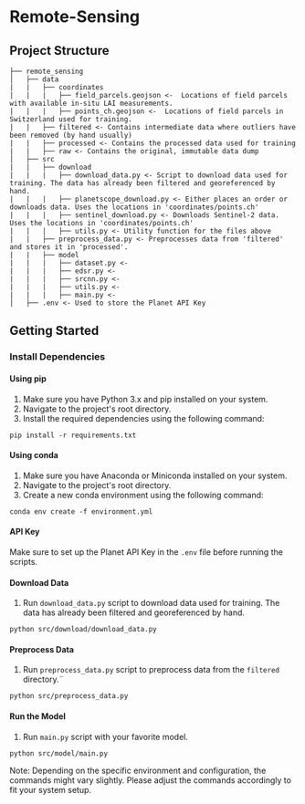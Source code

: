 # Remote-Sensing

## Project Structure

```
├── remote_sensing
│   ├── data
|   |   ├── coordinates 
|   |   |   ├── field_parcels.geojson <-  Locations of field parcels with available in-situ LAI measurements.
|   |   |   ├── points_ch.geojson <-  Locations of field parcels in Switzerland used for training.
|   |   ├── filtered <- Contains intermediate data where outliers have been removed (by hand usually)
|   |   ├── processed <- Contains the processed data used for training
|   |   ├── raw <- Contains the original, immutable data dump
│   ├── src
|   |   ├── download 
|   |   |   ├── download_data.py <- Script to download data used for training. The data has already been filtered and georeferenced by hand.
|   |   |   ├── planetscope_download.py <- Either places an order or downloads data. Uses the locations in 'coordinates/points.ch'
|   |   |   ├── sentinel_download.py <- Downloads Sentinel-2 data. Uses the locations in 'coordinates/points.ch'
|   |   |   ├── utils.py <- Utility function for the files above
|   |   ├── preprocess_data.py <- Preprocesses data from 'filtered' and stores it in 'processed'.
|   |   ├── model 
|   |   |   ├── dataset.py <- 
|   |   |   ├── edsr.py <- 
|   |   |   ├── srcnn.py <- 
|   |   |   ├── utils.py <- 
|   |   |   ├── main.py <- 
│   ├── .env <- Used to store the Planet API Key
```


## Getting Started

### Install Dependencies

#### Using pip

1. Make sure you have Python 3.x and pip installed on your system.
2. Navigate to the project's root directory.
3. Install the required dependencies using the following command:

```shell
pip install -r requirements.txt
```

#### Using conda
1. Make sure you have Anaconda or Miniconda installed on your system.
2. Navigate to the project's root directory.
3. Create a new conda environment using the following command:

```shell
conda env create -f environment.yml

```

#### API Key
Make sure to set up the Planet API Key in the `.env` file before running the scripts.

#### Download Data

1. Run `download_data.py` script to download data used for training. The data has already been filtered and georeferenced by hand.

```shell
python src/download/download_data.py

```

#### Preprocess Data

1. Run `preprocess_data.py` script to preprocess data from the `filtered` directory.¨

```shell
python src/preprocess_data.py

```

#### Run the Model

1. Run `main.py` script with your favorite model.

```shell
python src/model/main.py

```

Note: Depending on the specific environment and configuration, the commands might vary slightly. Please adjust the commands accordingly to fit your system setup.



